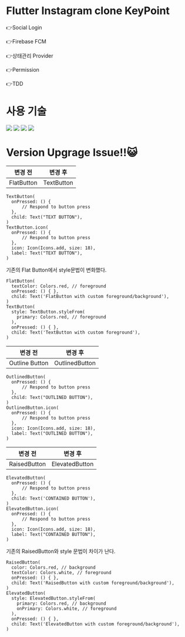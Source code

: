 # Flutter Instagram clone KeyPoint

👉Social Login


👉Firebase FCM


👉상태관리 Provider


👉Permission


👉TDD



<h1>사용 기술</h1>
<img src="https://img.shields.io/badge/Flutter-02569B?style=for-the-badge&logo=html5&logoColor=white">


<img src="https://img.shields.io/badge/Firebase-FFCA28?style=for-the-badge&logo=html5&logoColor=white">


<img src="https://img.shields.io/badge/Dart-0175C2?style=for-the-badge&logo=html5&logoColor=white">


<img src="https://img.shields.io/badge/Github-181717?style=for-the-badge&logo=html5&logoColor=white">


<h1>Version Upgrage Issue!!😺</h1>


|변경 전|변경 후|
|------|---|
|FlatButton|TextButton|
<pre><code>TextButton(
  onPressed: () {
      // Respond to button press
  },
  child: Text("TEXT BUTTON"),
)
TextButton.icon(
  onPressed: () {
      // Respond to button press
  },
  icon: Icon(Icons.add, size: 18),
  label: Text("TEXT BUTTON"),
)</code></pre>
기존의 Flat Button에서 style문법이 변화했다.

<pre><code>FlatButton(
  textColor: Colors.red, // foreground
  onPressed: () { },
  child: Text('FlatButton with custom foreground/background'),
)
TextButton(
  style: TextButton.styleFrom(
    primary: Colors.red, // foreground
  ),
  onPressed: () { },
  child: Text('TextButton with custom foreground'),
)</code></pre>


|변경 전|변경 후|
|------|---|
|Outline Button|OutlinedButton|
<pre><code>OutlinedButton(
  onPressed: () {
      // Respond to button press
  },
  child: Text("OUTLINED BUTTON"),
)
OutlinedButton.icon(
  onPressed: () {
      // Respond to button press
  },
  icon: Icon(Icons.add, size: 18),
  label: Text("OUTLINED BUTTON"),
)</code></pre>


|변경 전|변경 후|
|------|---|
|RaisedButton |ElevatedButton|
<pre><code>ElevatedButton(
  onPressed: () {
      // Respond to button press
  },
  child: Text('CONTAINED BUTTON'),
)
ElevatedButton.icon(
  onPressed: () {
      // Respond to button press
  },
  icon: Icon(Icons.add, size: 18),
  label: Text("CONTAINED BUTTON"),
)</code></pre>
기존의 RaisedButton와 style 문법이 차이가 난다.


<pre><code>RaisedButton(
  color: Colors.red, // background
  textColor: Colors.white, // foreground
  onPressed: () { },
  child: Text('RaisedButton with custom foreground/background'),
)
ElevatedButton(
  style: ElevatedButton.styleFrom(
    primary: Colors.red, // background
    onPrimary: Colors.white, // foreground
  ),
  onPressed: () { },
  child: Text('ElevatedButton with custom foreground/background'),
)</code></pre>
